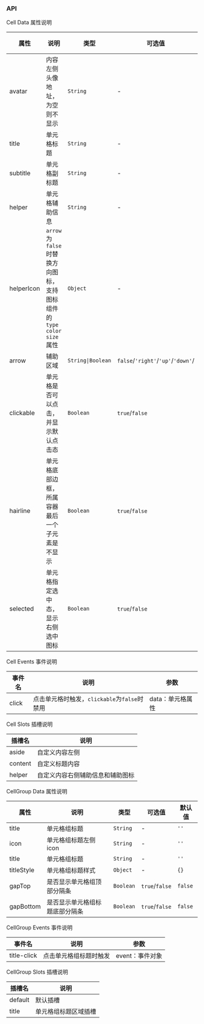 ### API

<div class="card">

Cell Data 属性说明

| 属性 | 说明 | 类型 | 可选值 | 默认值 |
| --- | --- | --- | --- | --- |
| avatar | 内容左侧头像地址，为空则不显示 | `String` | - | `''` |
| title | 单元格标题 | `String` | - | `''` |
| subtitle | 单元格副标题 | `String` | - | `''` |
| helper | 单元格辅助信息 | `String` | - | `''` |
| helperIcon | `arrow`为`false`时替换方向图标，支持图标组件的`type` `color` `size`属性 | `Object` | - | - |
| arrow | 辅助区域 | `String\|Boolean` | `false`/`'right'`/`'up'`/`'down'`/ | `false` |
| clickable | 单元格是否可以点击，并显示默认点击态 | `Boolean` | `true`/`false` | `true` |
| hairline | 单元格底部边框，所属容器最后一个子元素是不显示 | `Boolean` | `true`/`false` | `true` |
| selected | 单元格指定选中态，显示右侧选中图标 | `Boolean` | `true`/`false` | `false` |

</div>

<div class="card">

Cell Events 事件说明

| 事件名 | 说明 | 参数 |
| --- | --- | --- |
| click | 点击单元格时触发，`clickable`为`false`时禁用 | data：单元格属性 |

</div>

<div class="card">

Cell Slots 插槽说明

| 插槽名 | 说明 |
|-----------|-----------|
| aside | 自定义内容左侧 |
| content | 自定义标题内容 |
| helper | 自定义内容右侧辅助信息和辅助图标 |

</div>

<div class="card">

CellGroup Data 属性说明

| 属性 | 说明 | 类型 | 可选值 | 默认值 |
| --- | --- | --- | --- | --- |
| title | 单元格组标题 | `String` | - | `''` |
| icon | 单元格组标题左侧icon | `String` | - | `''` |
| title | 单元格组标题 | `String` | - | `''` |
| titleStyle | 单元格组标题样式 | `Object` | - | `{}` |
| gapTop | 是否显示单元格组顶部分隔条 | `Boolean` | `true`/`false` | `false` |
| gapBottom | 是否显示单元格组标题底部分隔条 | `Boolean` | `true`/`false` | `false` |

</div>

<div class="card">

CellGroup Events 事件说明

| 事件名 | 说明 | 参数 |
| --- | --- | --- |
| title-click | 点击单元格组标题时触发 | event：事件对象 |

</div>

<div class="card">

CellGroup Slots 插槽说明

| 插槽名 | 说明 |
|-----------|-----------|
| default | 默认插槽 |
| title | 单元格组标题区域插槽 |

</div>

